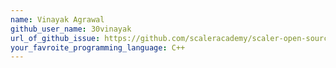 ```yaml
---
name: Vinayak Agrawal
github_user_name: 30vinayak
url_of_github_issue: https://github.com/scaleracademy/scaler-open-source-september-challenge/issues/158
your_favroite_programming_language: C++
---
```

